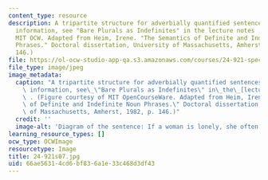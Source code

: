 ```yaml
---
content_type: resource
description: A tripartite structure for adverbially quantified sentences. For more
  information, see "Bare Plurals as Indefinites" in the lecture notes . (Figure by
  MIT OCW. Adapted from Heim, Irene. "The Semantics of Definite and Indefinite Noun
  Phrases." Doctoral dissertation, University of Massachusetts, Amherst, 1982, p.
  146.)
file: https://ol-ocw-studio-app-qa.s3.amazonaws.com/courses/24-921-special-topics-in-linguistics-genericity-spring-2007/66ae56314cd6bf836a1e33c468d3df43_24-921s07.jpg
file_type: image/jpeg
image_metadata:
  caption: "A tripartite structure for adverbially quantified sentences. For more\
    \ information, see\_\"Bare Plurals as Indefinites\" in\_the\_[lecture notes](pages/lecture-notes)\
    \ . (Figure courtesy of MIT OpenCourseWare. Adapted from Heim, Irene. \"The Semantics\
    \ of Definite and Indefinite Noun Phrases.\" Doctoral dissertation, University\
    \ of Massachusetts, Amherst, 1982, p. 146.)"
  credit: ''
  image-alt: 'Diagram of the sentence: If a woman is lonely, she often buys a dog.'
learning_resource_types: []
ocw_type: OCWImage
resourcetype: Image
title: 24-921s07.jpg
uid: 66ae5631-4cd6-bf83-6a1e-33c468d3df43
---
```


